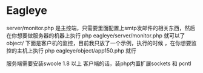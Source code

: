 # Eagleye
server/monitor.php 是主控端，只需要里面配置上smtp发邮件的相关东西，然后在你想要做服务器的机器上执行 php eagleye/server/monitor.php 就可以了
object/ 下面是客户机的监控，目前我只放了一个示例，执行的时候 ，在你想要监控的主机上执行 php eagleye/object/app150.php 就行

服务端需要安装swoole 1.8 以上
客户端的话，装php内置扩展sockets 和 pcntl

